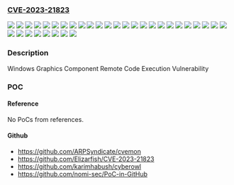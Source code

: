 ### [CVE-2023-21823](https://cve.mitre.org/cgi-bin/cvename.cgi?name=CVE-2023-21823)
![](https://img.shields.io/static/v1?label=Product&message=Microsoft%20Office%20for%20iOS&color=blue)
![](https://img.shields.io/static/v1?label=Product&message=Microsoft%20Office&color=blue)
![](https://img.shields.io/static/v1?label=Product&message=Windows%2010%20Version%201507&color=blue)
![](https://img.shields.io/static/v1?label=Product&message=Windows%2010%20Version%201607&color=blue)
![](https://img.shields.io/static/v1?label=Product&message=Windows%2010%20Version%201809&color=blue)
![](https://img.shields.io/static/v1?label=Product&message=Windows%2010%20Version%2020H2&color=blue)
![](https://img.shields.io/static/v1?label=Product&message=Windows%2010%20Version%2021H2&color=blue)
![](https://img.shields.io/static/v1?label=Product&message=Windows%2010%20Version%2022H2&color=blue)
![](https://img.shields.io/static/v1?label=Product&message=Windows%2011%20version%2021H2&color=blue)
![](https://img.shields.io/static/v1?label=Product&message=Windows%2011%20version%2022H2&color=blue)
![](https://img.shields.io/static/v1?label=Product&message=Windows%20Server%202008%20R2&color=blue)
![](https://img.shields.io/static/v1?label=Product&message=Windows%20Server%202008&color=blue)
![](https://img.shields.io/static/v1?label=Product&message=Windows%20Server%202012%20R2&color=blue)
![](https://img.shields.io/static/v1?label=Product&message=Windows%20Server%202012&color=blue)
![](https://img.shields.io/static/v1?label=Product&message=Windows%20Server%202016&color=blue)
![](https://img.shields.io/static/v1?label=Product&message=Windows%20Server%202019&color=blue)
![](https://img.shields.io/static/v1?label=Product&message=Windows%20Server%202022&color=blue)
![](https://img.shields.io/static/v1?label=Version&message=10.0.0%3C%2010.0.10240.19747%20&color=brighgreen)
![](https://img.shields.io/static/v1?label=Version&message=10.0.0%3C%2010.0.14393.5717%20&color=brighgreen)
![](https://img.shields.io/static/v1?label=Version&message=10.0.0%3C%2010.0.17763.4010%20&color=brighgreen)
![](https://img.shields.io/static/v1?label=Version&message=10.0.0%3C%2010.0.19042.2604%20&color=brighgreen)
![](https://img.shields.io/static/v1?label=Version&message=10.0.0%3C%2010.0.19044.2604%20&color=brighgreen)
![](https://img.shields.io/static/v1?label=Version&message=10.0.0%3C%2010.0.19045.2604%20&color=brighgreen)
![](https://img.shields.io/static/v1?label=Version&message=10.0.0%3C%2010.0.20348.1547%20&color=brighgreen)
![](https://img.shields.io/static/v1?label=Version&message=10.0.0%3C%2010.0.22000.1574%20&color=brighgreen)
![](https://img.shields.io/static/v1?label=Version&message=10.0.0%3C%2010.0.22621.1265%20&color=brighgreen)
![](https://img.shields.io/static/v1?label=Version&message=16.0.1%3C%2016.0.16130.20156%20&color=brighgreen)
![](https://img.shields.io/static/v1?label=Version&message=2.0.0%3C%202.70.23021003%20&color=brighgreen)
![](https://img.shields.io/static/v1?label=Version&message=6.0.0%3C%206.0.6003.21915%20&color=brighgreen)
![](https://img.shields.io/static/v1?label=Version&message=6.1.0%3C%206.1.7601.26366%20&color=brighgreen)
![](https://img.shields.io/static/v1?label=Version&message=6.2.0%3C%206.2.9200.24116%20&color=brighgreen)
![](https://img.shields.io/static/v1?label=Version&message=6.3.0%3C%206.3.9600.20821%20&color=brighgreen)
![](https://img.shields.io/static/v1?label=Vulnerability&message=Remote%20Code%20Execution&color=brighgreen)

### Description

Windows Graphics Component Remote Code Execution Vulnerability

### POC

#### Reference
No PoCs from references.

#### Github
- https://github.com/ARPSyndicate/cvemon
- https://github.com/Elizarfish/CVE-2023-21823
- https://github.com/karimhabush/cyberowl
- https://github.com/nomi-sec/PoC-in-GitHub

